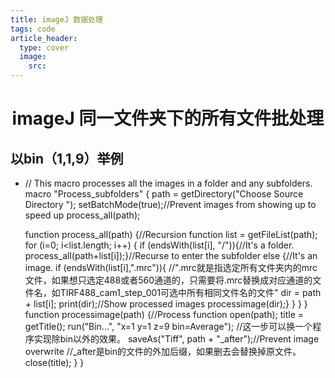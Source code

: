 ```yaml
---
title: imageJ 数据处理
tags: code
article_header:
  type: cover
  image:
    src: 
---
```




# <center>imageJ 同一文件夹下的所有文件批处理<center>

## 以bin（1,1,9）举例
- // This macro processes all the images in a folder and any subfolders.
macro "Process_subfolders" {
	path = getDirectory("Choose Source Directory ");
	setBatchMode(true);//Prevent images from showing up to speed up
	process_all(path);
	
	function process_all(path) {//Recursion function
		list = getFileList(path);
	    for (i=0; i<list.length; i++) {
	    	if (endsWith(list[i], "/")){//It's a folder.
	        	process_all(path+list[i]);}//Recurse to enter the subfolder
	        else {//It's an image.
	            if (endsWith(list[i],".mrc")){   //".mrc就是指选定所有文件夹内的mrc文件，如果想只选定488或者560通道的，只需要将.mrc替换成对应通道的文件名，如TIRF488_cam1_step_001可选中所有相同文件名的文件"
	            dir = path + list[i];
	            print(dir);//Show processed images
	            processimage(dir);} }
	        }
	}
	function processimage(path) {//Process function
		open(path);
		title = getTitle();
		run("Bin...", "x=1 y=1 z=9 bin=Average");  //这一步可以换一个程序实现除bin以外的效果。
		saveAs("Tiff", path + "_after");//Prevent image overwrite //_after是bin的文件的外加后缀，如果删去会替换掉原文件。
		close(title);
	}
}